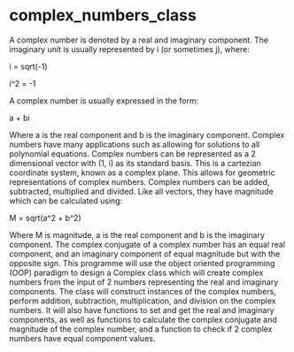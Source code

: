 # complex_numbers_class

<p>A complex number is denoted by a real and imaginary component. The imaginary
unit is usually represented by i (or sometimes j), where:</p>
<p>
                            i = sqrt(-1)
</p><p>                       
                            i^2 = -1
</p><p>
A complex number is usually expressed in the form:
</p><p>    
                            a + bi
</p><p>                            
Where a is the real component and b is the imaginary component. Complex numbers
have many applications such as allowing for solutions to all polynomial
equations. Complex numbers can be represented as a 2 dimensional vector with
(1, i) as its standard basis. This is a cartezian coordinate system, known as
a complex plane. This allows for geometric representations of complex numbers.
Complex numbers can be added, subtracted, multiplied and divided. Like all
vectors, they have magnitude which can be calculated using:</p>
<p>    
                        M = sqrt(a^2 + b^2)
</p><p>                        
Where M is magnitude, a is the real component and b is the imaginary component.
The complex conjugate of a complex number has an equal real component, and an
imaginary component of equal magnitude but with the opposite sign.
This programme will use the object oriented programming (OOP) paradigm to
design a Complex class which will create complex numbers from the input of 2
numbers representing the real and imaginary components. The class will
construct instances of the complex numbers, perform addition, subtraction,
multiplication, and division on the complex numbers. It will also have
functions to set and get the real and imaginary components, as well as functions
to calculate the complex conjugate and magnitude of the complex number, and a
function to check if 2 complex numbers have equal component values.</p>
